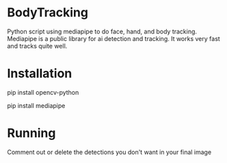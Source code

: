 # BodyTracking
Python script using mediapipe to do face, hand, and body tracking. 
Mediapipe is a public library for ai detection and tracking. It works very fast and tracks quite well.  


# Installation
pip install opencv-python

pip install mediapipe

# Running
Comment out or delete the detections you don't want in your final image

